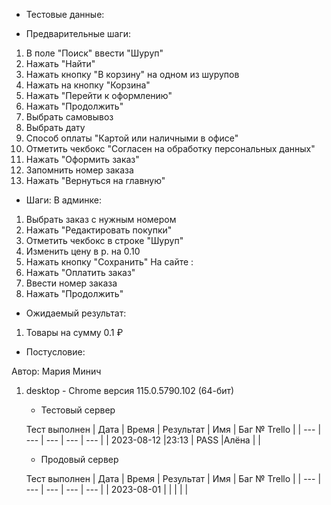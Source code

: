 * Тестовые данные:


* Предварительные шаги:
1. В поле "Поиск" ввести "Шуруп"
2. Нажать "Найти"
3. Нажать кнопку "В корзину" на одном из шурупов
4. Нажать на кнопку "Корзина"
5. Нажать "Перейти к оформлению"
6. Нажать "Продолжить"
7. Выбрать самовывоз
8. Выбрать дату
9. Способ оплаты "Картой или наличными в офисе"
10. Отметить чекбокс "Согласен на обработку персональных данных"
11. Нажать "Оформить заказ"
12. Запомнить номер заказа
13. Нажать "Вернуться на главную"


* Шаги:
В админке: 
1. Выбрать заказ с нужным номером
2. Нажать "Редактировать покупки"
3. Отметить чекбокс в строке "Шуруп"
4. Изменить цену в р. на 0.10
5. Нажать кнопку "Сохранить"
На сайте :
1. Нажать "Оплатить заказ"
2. Ввести номер заказа
3. Нажать "Продолжить"

* Ожидаемый результат:
1. Товары на сумму 0.1 ₽

* Постусловие:


Автор: Мария Минич

1) desktop - Chrome версия 115.0.5790.102 (64-бит)

	* Тестовый сервер 

	Тест выполнен
	| Дата | Время | Результат | Имя | Баг № Trello |
	| --- | --- | --- | --- | --- |
   | 2023-08-12 |23:13  | PASS |Алёна  |  |

	* Продовый сервер 

	Тест выполнен
	| Дата | Время | Результат | Имя | Баг № Trello |
	| --- | --- | --- | --- | --- |
	| 2023-08-01 | |  |  |  | 

